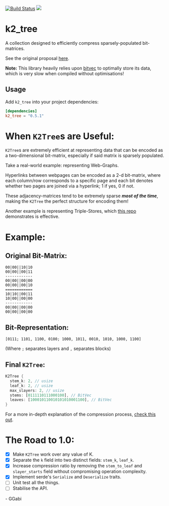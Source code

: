 
[![Build Status](https://github.com/GGabi/k2_tree/workflows/Build%20and%20Test/badge.svg)](https://github.com/GGabi/k2_tree/actions)
[![](http://meritbadge.herokuapp.com/k2_tree)](https://crates.io/crates/k2_tree)

# k2_tree
A collection designed to efficiently compress sparsely-populated bit-matrices.

See the original proposal [here](https://users.dcc.uchile.cl/~gnavarro/ps/spire09.1.pdf).

**Note:** This library heavily relies upon [bitvec](https://docs.rs/bitvec/0.17.4/bitvec/) to optimally store its data, which is very slow when compiled without optimisations!

## Usage
Add  `k2_tree`  into your project dependencies:
```toml
[dependencies]
k2_tree = "0.5.1"
```

# When `K2Tree`s are Useful:
`K2Tree`s are extremely efficient at representing data that can be encoded as a two-dimensional bit-matrix, especially if said matrix is sparsely populated.

Take a real-world example: representing Web-Graphs.

Hyperlinks between webpages can be encoded as a 2-d bit-matrix, where each column/row corresponds to a specific page and each bit denotes whether two pages are joined via a hyperlink; 1 if yes, 0 if not.

These adjacency-matrices tend to be extremely sparse ***most of the time***, making the `K2Tree` the perfect structure for encoding them!

Another example is representing Triple-Stores, which [this repo](https://github.com/GGabi/RippleDB) demonstrates is effective.

# Example:
## Original Bit-Matrix:
```
00|00||10|10
00|00||00|11
------------
00|00||00|00
00|00||00|10
============
10|10||00|11
10|00||00|00
------------
00|00||00|00
00|00||00|00
```
## Bit-Representation:
`[0111; 1101, 1100, 0100; 1000, 1011, 0010, 1010, 1000, 1100]`

(Where `;` separates layers and `,` separates blocks)
## Final `K2Tree`:
```rust
K2Tree {
  stem_k: 2, // usize
  leaf_k: 2, // usize
  max_slayers: 2, // usize
  stems: [0111110111000100], // BitVec
  leaves: [100010110010101010001100], // BitVec
}
```
For a more in-depth explanation of the compression process, [check this out](HOWITWORKS.md).
# The Road to 1.0:
- [x] Make `K2Tree` work over any value of K.
- [x] Separate the `k` field into two distinct fields: `stem_k`, `leaf_k`.
- [x] Increase compression ratio by removing the `stem_to_leaf` and `slayer_starts` field without compromising operation complexity.
- [x] Implement serde's `Serialize` and `Deserialize` traits.
- [ ] Unit test all the things.
- [ ] Stabilise the API.

\- GGabi
